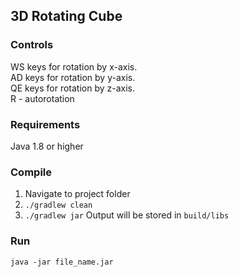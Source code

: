 ## 3D Rotating Cube
### Controls
WS keys for rotation by x-axis.   
AD keys for rotation by y-axis.   
QE keys for rotation by z-axis.   
R - autorotation
### Requirements
Java 1.8 or higher
### Compile
1. Navigate to project folder
2. `./gradlew clean`
3. `./gradlew jar`
Output will be stored in `build/libs`
### Run 
`java -jar file_name.jar`